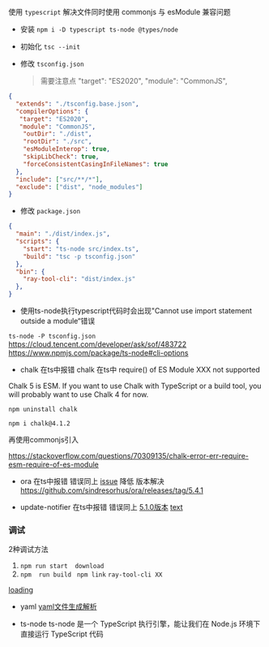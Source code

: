 使用 `typescript` 解决文件同时使用 commonjs 与  esModule 兼容问题
- 安装  `npm i -D typescript ts-node @types/node`


- 初始化 `tsc --init` 


- 修改 `tsconfig.json`
  > 需要注意点
  >"target": "ES2020",
  >"module": "CommonJS",
  
``` json
{
  "extends": "./tsconfig.base.json",
  "compilerOptions": {
   "target": "ES2020",
   "module": "CommonJS",
    "outDir": "./dist",
    "rootDir": "./src",
    "esModuleInterop": true,
    "skipLibCheck": true,
    "forceConsistentCasingInFileNames": true
  },
  "include": ["src/**/*"],
  "exclude": ["dist", "node_modules"]
}
```

- 修改  `package.json` 
``` json
{
  "main": "./dist/index.js",
  "scripts": {
    "start": "ts-node src/index.ts",
    "build": "tsc -p tsconfig.json"
  },
  "bin": {
    "ray-tool-cli": "dist/index.js"
  },
}
```


- 使用ts-node执行typescript代码时会出现"Cannot use import statement outside a module“错误

`ts-node -P tsconfig.json` 
https://cloud.tencent.com/developer/ask/sof/483722
https://www.npmjs.com/package/ts-node#cli-options 


- chalk 在ts中报错
chalk 在ts中 require() of ES Module XXX not supported

 Chalk 5 is ESM. If you want to use Chalk with TypeScript or a build tool, you will probably want to use Chalk 4 for now.

 `npm uninstall chalk` 

 `npm i chalk@4.1.2`

 再使用commonjs引入

https://stackoverflow.com/questions/70309135/chalk-error-err-require-esm-require-of-es-module


- ora 在ts中报错 错误同上
  [issue](https://github.com/sindresorhus/ora/issues/183)
  降低 版本解决 https://github.com/sindresorhus/ora/releases/tag/5.4.1

- update-notifier 在ts中报错 错误同上
    [5.1.0版本](https://github.com/yeoman/update-notifier/releases/tag/v5.1.0)
  [text](https://github.com/yeoman/update-notifier/issues/172)



### 调试

2种调试方法
1. `npm run start  download` 
2. `npm  run build `   `npm link`  `ray-tool-cli XX`



  [loading](https://www.npmjs.com/package/ora)

- yaml
  [yaml文件生成解析](https://www.npmjs.com/package/yaml)

- ts-node
  ts-node 是一个 TypeScript 执行引擎，能让我们在 Node.js 环境下直接运行 TypeScript 代码